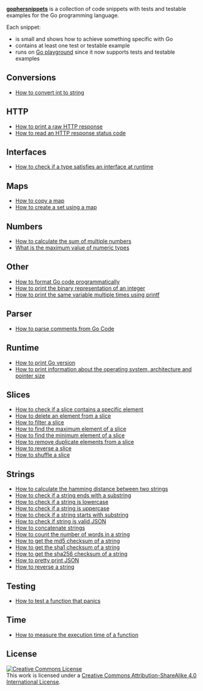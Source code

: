 **[gophersnippets](https://gophersnippets.com)** is a collection of code snippets with tests and testable examples for the Go programming language. 

Each snippet:
 - is small and shows how to achieve something specific with Go 
 - contains at least one test or testable example
 - runs on [Go playground](https://play.golang.org/) since it now supports tests and testable examples  



## Conversions
 - [How to convert int to string](https://gophersnippets.com/how-to-convert-int-to-string)
## HTTP
 - [How to print a raw HTTP response](https://gophersnippets.com/how-to-print-a-raw-http-response)
 - [How to read an HTTP response status code](https://gophersnippets.com/how-to-read-an-http-response-status-code)
## Interfaces
 - [How to check if a type satisfies an interface at runtime](https://gophersnippets.com/how-to-check-if-a-type-satisfies-an-interface-at-runtime)
## Maps
 - [How to copy a map](https://gophersnippets.com/how-to-copy-a-map)
 - [How to create a set using a map](https://gophersnippets.com/how-to-create-a-set-using-a-map)
## Numbers
 - [How to calculate the sum of multiple numbers](https://gophersnippets.com/how-to-calculate-the-sum-of-multiple-numbers)
 - [What is the maximum value of numeric types](https://gophersnippets.com/what-is-the-maximum-value-of-numeric-types)
## Other
 - [How to format Go code programmatically](https://gophersnippets.com/how-to-format-go-code-programmatically)
 - [How to print the binary representation of an integer](https://gophersnippets.com/how-to-print-the-binary-representation-of-an-integer)
 - [How to print the same variable multiple times using printf](https://gophersnippets.com/how-to-print-the-same-variable-multiple-times-using-printf)
## Parser
 - [How to parse comments from Go Code](https://gophersnippets.com/how-to-parse-comments-from-go-code)
## Runtime
 - [How to print Go version](https://gophersnippets.com/how-to-print-go-version)
 - [How to print information about the operating system, architecture and pointer size](https://gophersnippets.com/how-to-print-information-about-the-operating-system-architecture-and-pointer-size)
## Slices
 - [How to check if a slice contains a specific element](https://gophersnippets.com/how-to-check-if-a-slice-contains-a-specific-element)
 - [How to delete an element from a slice](https://gophersnippets.com/how-to-delete-an-element-from-a-slice)
 - [How to filter a slice](https://gophersnippets.com/how-to-filter-a-slice)
 - [How to find the maximum element of a slice](https://gophersnippets.com/how-to-find-the-maximum-element-of-a-slice)
 - [How to find the minimum element of a slice](https://gophersnippets.com/how-to-find-the-minimum-element-of-a-slice)
 - [How to remove duplicate elements from a slice](https://gophersnippets.com/how-to-remove-duplicate-elements-from-a-slice)
 - [How to reverse a slice](https://gophersnippets.com/how-to-reverse-a-slice)
 - [How to shuffle a slice](https://gophersnippets.com/how-to-shuffle-a-slice)
## Strings
 - [How to calculate the hamming distance between two strings](https://gophersnippets.com/how-to-calculate-the-hamming-distance-between-two-strings)
 - [How to check if a string ends with a substring](https://gophersnippets.com/how-to-check-if-a-string-ends-with-a-substring)
 - [How to check if a string is lowercase](https://gophersnippets.com/how-to-check-if-a-string-is-lowercase)
 - [How to check if a string is uppercase](https://gophersnippets.com/how-to-check-if-a-string-is-uppercase)
 - [How to check if a string starts with substring](https://gophersnippets.com/how-to-check-if-a-string-starts-with-substring)
 - [How to check if string is valid JSON](https://gophersnippets.com/how-to-check-if-string-is-valid-json)
 - [How to concatenate strings](https://gophersnippets.com/how-to-concatenate-strings)
 - [How to count the number of words in a string](https://gophersnippets.com/how-to-count-the-number-of-words-in-a-string)
 - [How to get the md5 checksum of a string](https://gophersnippets.com/how-to-get-the-md5-checksum-of-a-string)
 - [How to get the sha1 checksum of a string](https://gophersnippets.com/how-to-get-the-sha1-checksum-of-a-string)
 - [How to get the sha256 checksum of a string](https://gophersnippets.com/how-to-get-the-sha256-checksum-of-a-string)
 - [How to pretty print JSON](https://gophersnippets.com/how-to-pretty-print-json)
 - [How to reverse a string](https://gophersnippets.com/how-to-reverse-a-string)
## Testing
 - [How to test a function that panics](https://gophersnippets.com/how-to-test-a-function-that-panics)
## Time
 - [How to measure the execution time of a function](https://gophersnippets.com/how-to-measure-the-execution-time-of-a-function)

## License
<a rel="license" href="http://creativecommons.org/licenses/by-sa/4.0/"><img alt="Creative Commons License" style="border-width:0" src="https://i.creativecommons.org/l/by-sa/4.0/88x31.png" /></a><br />This work is licensed under a <a rel="license" href="http://creativecommons.org/licenses/by-sa/4.0/">Creative Commons Attribution-ShareAlike 4.0 International License</a>.
